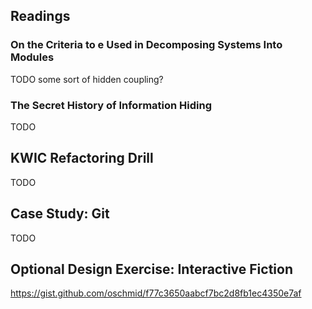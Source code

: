 ## Readings

### On the Criteria to e Used in Decomposing Systems Into Modules

TODO some sort of hidden coupling?

### The Secret History of Information Hiding

TODO

## KWIC Refactoring Drill

TODO

## Case Study: Git

TODO

## Optional Design Exercise: Interactive Fiction

https://gist.github.com/oschmid/f77c3650aabcf7bc2d8fb1ec4350e7af
